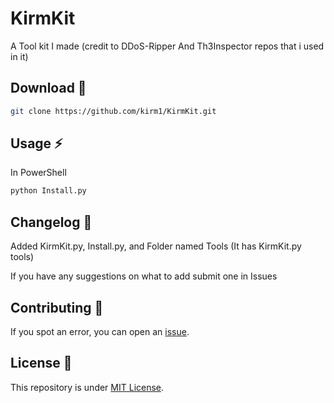 # KirmKit

A Tool kit I made (credit to DDoS-Ripper And Th3Inspector repos that i used in it)

Download 📡
----------

```bash
git clone https://github.com/kirm1/KirmKit.git
```
Usage ⚡
----------
In PowerShell
```bash
python Install.py
```

Changelog 📌
-------
Added KirmKit.py, Install.py, and Folder named Tools (It has KirmKit.py tools)

If you have any suggestions on what to add submit one in Issues


Contributing 🤝
------

If you spot an error, you can open an [issue](https://github.com/kirm1/collections/issues).

License 📝
-------

This repository is under [MIT License](https://github.com/kirm1/collections/blob/main/LICENSE).  
